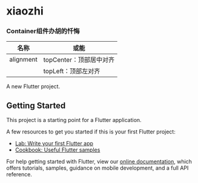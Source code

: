 # xiaozhi



### Container组件办胡的忏悔
|  名称   | 或能  |
|  ----  | ----  |
| alignment  | topCenter：顶部居中对齐 |
|            | topLeft：顶部左对齐 |





A new Flutter project.

## Getting Started

This project is a starting point for a Flutter application.

A few resources to get you started if this is your first Flutter project:

- [Lab: Write your first Flutter app](https://flutter.dev/docs/get-started/codelab)
- [Cookbook: Useful Flutter samples](https://flutter.dev/docs/cookbook)

For help getting started with Flutter, view our
[online documentation](https://flutter.dev/docs), which offers tutorials,
samples, guidance on mobile development, and a full API reference.
